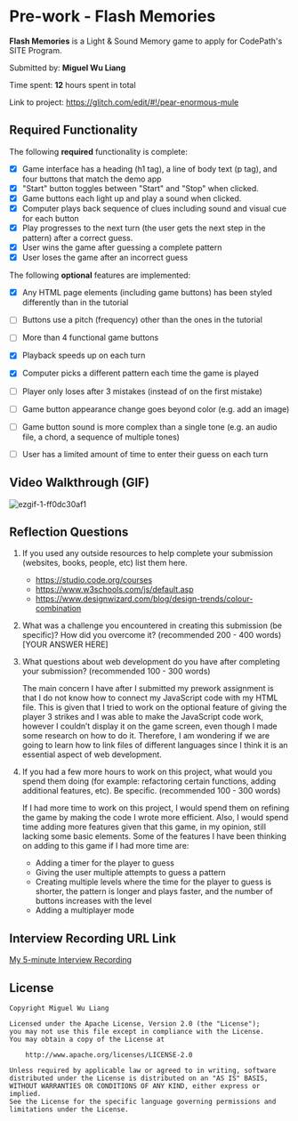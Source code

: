 # Pre-work - Flash Memories

**Flash Memories** is a Light & Sound Memory game to apply for CodePath's SITE Program. 

Submitted by: **Miguel Wu Liang**

Time spent: **12** hours spent in total

Link to project: https://glitch.com/edit/#!/pear-enormous-mule

## Required Functionality

The following **required** functionality is complete:

* [X] Game interface has a heading (h1 tag), a line of body text (p tag), and four buttons that match the demo app
* [X] "Start" button toggles between "Start" and "Stop" when clicked. 
* [X] Game buttons each light up and play a sound when clicked. 
* [X] Computer plays back sequence of clues including sound and visual cue for each button
* [X] Play progresses to the next turn (the user gets the next step in the pattern) after a correct guess. 
* [X] User wins the game after guessing a complete pattern
* [X] User loses the game after an incorrect guess

The following **optional** features are implemented:

* [X] Any HTML page elements (including game buttons) has been styled differently than in the tutorial
* [ ] Buttons use a pitch (frequency) other than the ones in the tutorial
* [ ] More than 4 functional game buttons
* [X] Playback speeds up on each turn
* [X] Computer picks a different pattern each time the game is played
* [ ] Player only loses after 3 mistakes (instead of on the first mistake)
* [ ] Game button appearance change goes beyond color (e.g. add an image)
* [ ] Game button sound is more complex than a single tone (e.g. an audio file, a chord, a sequence of multiple tones)
* [ ] User has a limited amount of time to enter their guess on each turn


## Video Walkthrough (GIF)
![ezgif-1-ff0dc30af1](https://user-images.githubusercontent.com/59422107/161269002-9bc5ac54-ed7c-425d-8cc0-3c69e55efbbf.gif)


## Reflection Questions
1. If you used any outside resources to help complete your submission (websites, books, people, etc) list them here. 
    * https://studio.code.org/courses
    * https://www.w3schools.com/js/default.asp
    * https://www.designwizard.com/blog/design-trends/colour-combination

2. What was a challenge you encountered in creating this submission (be specific)? How did you overcome it? (recommended 200 - 400 words) 
[YOUR ANSWER HERE]

3. What questions about web development do you have after completing your submission? (recommended 100 - 300 words) 

    The main concern I have after I submitted my prework assignment is that I do not know how to connect my JavaScript code with my HTML file. This is given that I tried to work on the optional feature of giving the player 3 strikes and I was able to make the JavaScript code work, however I couldn’t display it on the game screen, even though I made some research on how to do it. Therefore, I am wondering if we are going to learn how to link files of different languages since I think it is an essential aspect of web development.

4. If you had a few more hours to work on this project, what would you spend them doing (for example: refactoring certain functions, adding additional features, etc). Be specific. (recommended 100 - 300 words)
    
    If I had more time to work on this project, I would spend them on refining the game by making the code I wrote more efficient. Also, I would spend time adding more features given that this game, in my opinion, still lacking some basic elements. Some of the features I have been thinking on adding to this game if I had more time are:
    * Adding a timer for the player to guess
    * Giving the user multiple attempts to guess a pattern
    * Creating multiple levels where the time for the player to guess is shorter, the pattern is longer and plays faster, and the number of buttons increases with the level
    * Adding a multiplayer mode


## Interview Recording URL Link

[My 5-minute Interview Recording](https://www.loom.com/share/dad957bd66d8411db352f7dfd91fa82b?sharedAppSource=personal_library)


## License

    Copyright Miguel Wu Liang

    Licensed under the Apache License, Version 2.0 (the "License");
    you may not use this file except in compliance with the License.
    You may obtain a copy of the License at

        http://www.apache.org/licenses/LICENSE-2.0

    Unless required by applicable law or agreed to in writing, software
    distributed under the License is distributed on an "AS IS" BASIS,
    WITHOUT WARRANTIES OR CONDITIONS OF ANY KIND, either express or implied.
    See the License for the specific language governing permissions and
    limitations under the License.
